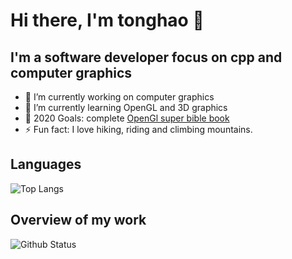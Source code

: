 # Hi there, I'm tonghao 👋

## I'm a software developer focus on cpp and computer graphics

- 🔭 I’m currently working on computer graphics
- 🌱 I’m currently learning OpenGL and 3D graphics
- 🥅 2020 Goals: complete [OpenGl super bible book](http://www.openglsuperbible.com/)
- ⚡ Fun fact: I love hiking, riding and climbing mountains.

## Languages

![Top Langs](https://github-readme-stats.vercel.app/api/top-langs/?username=maidamai0&layout=compact&card_width=500&hide_border=true)

## Overview of my work

![Github Status](https://github-readme-stats.vercel.app/api?username=maidamai0&show_icons=true&hide_border=true)

<!--
**maidamai0/maidamai0** is a ✨ _special_ ✨ repository because its `README.md` (this file) appears on your GitHub profile.

Here are some ideas to get you started:

- 🔭 I’m currently working on ...
- 🌱 I’m currently learning ...
- 👯 I’m looking to collaborate on ...
- 🤔 I’m looking for help with ...
- 💬 Ask me about ...
- 📫 How to reach me: ...
- 😄 Pronouns: ...
- ⚡ Fun fact: ...
-->
